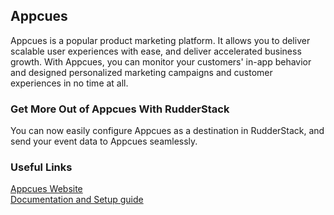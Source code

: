 ## Appcues

Appcues is a popular product marketing platform. It allows you to deliver scalable user experiences with ease, and deliver accelerated business growth. With Appcues, you can monitor your customers' in-app behavior and designed personalized marketing campaigns and customer experiences in no time at all.

### Get More Out of Appcues With RudderStack

You can now easily configure Appcues as a destination in RudderStack, and send your event data to Appcues seamlessly.

### Useful Links

[Appcues Website][]  
[Documentation and Setup guide][]

[//]: # "These are reference links used in the body of this note and get stripped out when the markdown processor does its job. There is no need to format nicely because it shouldn't be seen. Thanks SO - http://stackoverflow.com/questions/4823468/store-comments-in-markdown-syntax"
[appcues website]: https://www.appcues.com/
[documentation and setup guide]: https://docs.rudderstack.com/destinations/appcues

